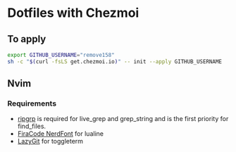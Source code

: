 # Dotfiles with Chezmoi
## To apply
```zsh
export GITHUB_USERNAME="remove158"
sh -c "$(curl -fsLS get.chezmoi.io)" -- init --apply GITHUB_USERNAME
```

## Nvim
### Requirements
- [ripgrp](https://github.com/BurntSushi/ripgrep?tab=readme-ov-file#installation) is required for live_grep and grep_string and is the first priority for find_files.
- [FiraCode NerdFont](https://github.com/ryanoasis/nerd-fonts/releases/download/v3.1.1/FiraCode.zip) for lualine
- [LazyGit](https://github.com/jesseduffield/lazygit?tab=readme-ov-file#ubuntu) for toggleterm


